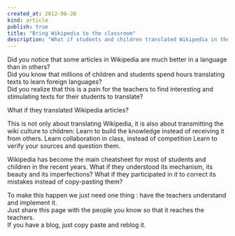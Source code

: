 ```yaml
---
created_at: 2012-06-20 
kind: article
publish: true
title: "Bring Wikipedia to the classroom"
description: "What if students and children translated Wikipedia in their language lessons"
---
```


Did you notice that some articles in Wikipedia are much better in a language than in others?  
Did you know that millions of children and students spend hours translating texts to learn foreign languages?     
Did you realize that this is a pain for the teachers to find interesting and stimulating texts for their students to translate? 

What if they translated Wikipedia articles? 

This is not only about translating Wikipedia, it is also about transmitting the wiki culture to children:
Learn to build the knowledge instead of receiving it from others.
Learn collaboration in class, instead of competition
Learn to verify your sources and question them. 

Wikipedia has become the main cheatsheet for most of students and children in the recent years. 
What if they understood its mechanism, its beauty and its imperfections? 
What if they participated in it to correct its mistakes instead of copy-pasting them? 

To make this happen we just need one thing : have the teachers understand and implement it.  
Just share this page with the people you know so that it reaches the teachers.  
If you have a blog, just copy paste and reblog it. 

